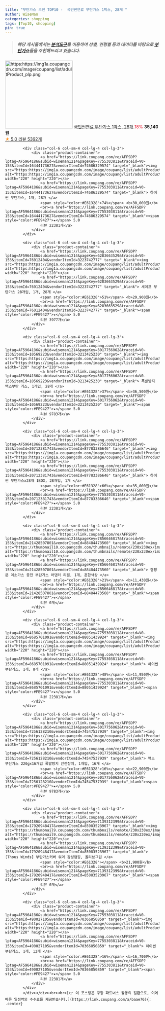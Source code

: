 ```yaml
---
title: "부탄가스 추천 TOP10 -  국민썬연료 부탄가스 1박스, 28개 "
author: WiseMan
categories: shopping
tags: [Top10, shopping]
pin: true
---
```


> ##### 해당 게시물에서는 [**분석도구**](https://itemscout.io/)를 이용하여 **성별**, **연령별** 등의 데이터를 바탕으로 [**부탄가스**](https://link.coupang.com/a/baae76)들을 추천해드리고 있습니다.
<div class="container"><div class="row">
            <div class="col-6 col-sm-4 col-lg-4 col-lg-3">
                <div class="product-container">
                    <a href="https://link.coupang.com/re/AFFSDP?lptag=AF5964186&subid=wiseman1214&pageKey=6872244508&traceid=V0-153&itemId=328133234&vendorItemId=83264245692" target="_blank"><img src="https:https://img1a.coupangcdn.com/image/coupang/list/adultProduct_plp.png" alt="https:https://img1a.coupangcdn.com/image/coupang/list/adultProduct_plp.png" width="220" height="220"></a>
                    <a href="https://link.coupang.com/re/AFFSDP?lptag=AF5964186&subid=wiseman1214&pageKey=6872244508&traceid=V0-153&itemId=328133234&vendorItemId=83264245692" target="_blank"> 국민썬연료 부탄가스 1박스, 28개 </a>
                    <span style="color:#E61328">18%</span> <b>35,140원</b>
                    <br><a href="https://link.coupang.com/re/AFFSDP?lptag=AF5964186&subid=wiseman1214&pageKey=6872244508&traceid=V0-153&itemId=328133234&vendorItemId=83264245692" target="_blank"><span style="color:#FE9427">★</span> 5.0
                    리뷰 5362개</a>
                </div>
            </div>
            
            <div class="col-6 col-sm-4 col-lg-4 col-lg-3">
                <div class="product-container">
                    <a href="https://link.coupang.com/re/AFFSDP?lptag=AF5964186&subid=wiseman1214&pageKey=7755303811&traceid=V0-153&itemId=16444173627&vendorItemId=74686329574" target="_blank"><img src="https:https://img1a.coupangcdn.com/image/coupang/list/adultProduct_plp.png" alt="https:https://img1a.coupangcdn.com/image/coupang/list/adultProduct_plp.png" width="220" height="220"></a>
                    <a href="https://link.coupang.com/re/AFFSDP?lptag=AF5964186&subid=wiseman1214&pageKey=7755303811&traceid=V0-153&itemId=16444173627&vendorItemId=74686329574" target="_blank"> 하이썬 부탄가스, 1개, 28개 </a>
                    <span style="color:#E61328">74%</span> <b>30,000원</b>
                    <br><a href="https://link.coupang.com/re/AFFSDP?lptag=AF5964186&subid=wiseman1214&pageKey=7755303811&traceid=V0-153&itemId=16444173627&vendorItemId=74686329574" target="_blank"><span style="color:#FE9427">★</span> 5.0
                    리뷰 22381개</a>
                </div>
            </div>
            
            <div class="col-6 col-sm-4 col-lg-4 col-lg-3">
                <div class="product-container">
                    <a href="https://link.coupang.com/re/AFFSDP?lptag=AF5964186&subid=wiseman1214&pageKey=6283663529&traceid=V0-153&itemId=76012404&vendorItemId=3223742777" target="_blank"><img src="https:https://img1a.coupangcdn.com/image/coupang/list/adultProduct_plp.png" alt="https:https://img1a.coupangcdn.com/image/coupang/list/adultProduct_plp.png" width="220" height="220"></a>
                    <a href="https://link.coupang.com/re/AFFSDP?lptag=AF5964186&subid=wiseman1214&pageKey=6283663529&traceid=V0-153&itemId=76012404&vendorItemId=3223742777" target="_blank"> 세이프 부탄가스 28개입, 1개, 28개 </a>
                    <span style="color:#E61328">51%</span> <b>29,900원</b>
                    <br><a href="https://link.coupang.com/re/AFFSDP?lptag=AF5964186&subid=wiseman1214&pageKey=6283663529&traceid=V0-153&itemId=76012404&vendorItemId=3223742777" target="_blank"><span style="color:#FE9427">★</span> 5.0
                    리뷰 3977개</a>
                </div>
            </div>
            
            <div class="col-6 col-sm-4 col-lg-4 col-lg-3">
                <div class="product-container">
                    <a href="https://link.coupang.com/re/AFFSDP?lptag=AF5964186&subid=wiseman1214&pageKey=5017756062&traceid=V0-153&itemId=10569223&vendorItemId=3213425230" target="_blank"><img src="https:https://img1a.coupangcdn.com/image/coupang/list/adultProduct_plp.png" alt="https:https://img1a.coupangcdn.com/image/coupang/list/adultProduct_plp.png" width="220" height="220"></a>
                    <a href="https://link.coupang.com/re/AFFSDP?lptag=AF5964186&subid=wiseman1214&pageKey=5017756062&traceid=V0-153&itemId=10569223&vendorItemId=3213425230" target="_blank"> 폭발방지 맥스부탄 가스, 1개입, 28개 </a>
                    <span style="color:#E61328">37%</span> <b>36,500원</b>
                    <br><a href="https://link.coupang.com/re/AFFSDP?lptag=AF5964186&subid=wiseman1214&pageKey=5017756062&traceid=V0-153&itemId=10569223&vendorItemId=3213425230" target="_blank"><span style="color:#FE9427">★</span> 5.0
                    리뷰 9783개</a>
                </div>
            </div>
            
            <div class="col-6 col-sm-4 col-lg-4 col-lg-3">
                <div class="product-container">
                    <a href="https://link.coupang.com/re/AFFSDP?lptag=AF5964186&subid=wiseman1214&pageKey=7755303811&traceid=V0-153&itemId=20712381743&vendorItemId=87783386646" target="_blank"><img src="https:https://img1a.coupangcdn.com/image/coupang/list/adultProduct_plp.png" alt="https:https://img1a.coupangcdn.com/image/coupang/list/adultProduct_plp.png" width="220" height="220"></a>
                    <a href="https://link.coupang.com/re/AFFSDP?lptag=AF5964186&subid=wiseman1214&pageKey=7755303811&traceid=V0-153&itemId=20712381743&vendorItemId=87783386646" target="_blank"> 하이썬 부탄가스x28개 1BOX, 28개입, 1개 </a>
                    <span style="color:#E61328">66%</span> <b>35,000원</b>
                    <br><a href="https://link.coupang.com/re/AFFSDP?lptag=AF5964186&subid=wiseman1214&pageKey=7755303811&traceid=V0-153&itemId=20712381743&vendorItemId=87783386646" target="_blank"><span style="color:#FE9427">★</span> 5.0
                    리뷰 22381개</a>
                </div>
            </div>
            
            <div class="col-6 col-sm-4 col-lg-4 col-lg-3">
                <div class="product-container">
                    <a href="https://link.coupang.com/re/AFFSDP?lptag=AF5964186&subid=wiseman1214&pageKey=7856646817&traceid=V0-153&itemId=21428507801&vendorItemId=88484473560" target="_blank"><img src="https://thumbnail10.coupangcdn.com/thumbnails/remote/230x230ex/image/vendor_inventory/c65e/1499a5cbedac3232057ccea520e66400f56932d11651d48cbe9d54dc9ab7.jpg" alt="https://thumbnail10.coupangcdn.com/thumbnails/remote/230x230ex/image/vendor_inventory/c65e/1499a5cbedac3232057ccea520e66400f56932d11651d48cbe9d54dc9ab7.jpg" width="220" height="220"></a>
                    <a href="https://link.coupang.com/re/AFFSDP?lptag=AF5964186&subid=wiseman1214&pageKey=7856646817&traceid=V0-153&itemId=21428507801&vendorItemId=88484473560" target="_blank"> 캠핑문 이소가스 충전 부탄가스 어댑터 리필, 1개, 혼합색상 </a>
                    <span style="color:#E61328">21%</span> <b>11,430원</b>
                    <br><a href="https://link.coupang.com/re/AFFSDP?lptag=AF5964186&subid=wiseman1214&pageKey=7856646817&traceid=V0-153&itemId=21428507801&vendorItemId=88484473560" target="_blank"><span style="color:#FE9427">★</span> 
                    리뷰 0개</a>
                </div>
            </div>
            
            <div class="col-6 col-sm-4 col-lg-4 col-lg-3">
                <div class="product-container">
                    <a href="https://link.coupang.com/re/AFFSDP?lptag=AF5964186&subid=wiseman1214&pageKey=7755303811&traceid=V0-153&itemId=8685701091&vendorItemId=88051439924" target="_blank"><img src="https:https://img1a.coupangcdn.com/image/coupang/list/adultProduct_plp.png" alt="https:https://img1a.coupangcdn.com/image/coupang/list/adultProduct_plp.png" width="220" height="220"></a>
                    <a href="https://link.coupang.com/re/AFFSDP?lptag=AF5964186&subid=wiseman1214&pageKey=7755303811&traceid=V0-153&itemId=8685701091&vendorItemId=88051439924" target="_blank"> 하이썬 부탄가스, 1개, 8개 </a>
                    <span style="color:#E61328">48%</span> <b>11,950원</b>
                    <br><a href="https://link.coupang.com/re/AFFSDP?lptag=AF5964186&subid=wiseman1214&pageKey=7755303811&traceid=V0-153&itemId=8685701091&vendorItemId=88051439924" target="_blank"><span style="color:#FE9427">★</span> 5.0
                    리뷰 22381개</a>
                </div>
            </div>
            
            <div class="col-6 col-sm-4 col-lg-4 col-lg-3">
                <div class="product-container">
                    <a href="https://link.coupang.com/re/AFFSDP?lptag=AF5964186&subid=wiseman1214&pageKey=5017756062&traceid=V0-153&itemId=7256128210&vendorItemId=74547537939" target="_blank"><img src="https:https://img1a.coupangcdn.com/image/coupang/list/adultProduct_plp.png" alt="https:https://img1a.coupangcdn.com/image/coupang/list/adultProduct_plp.png" width="220" height="220"></a>
                    <a href="https://link.coupang.com/re/AFFSDP?lptag=AF5964186&subid=wiseman1214&pageKey=5017756062&traceid=V0-153&itemId=7256128210&vendorItemId=74547537939" target="_blank"> 맥스 부탄가스 220gx16개입 폭발방지 안전장치, 1개입, 16개 </a>
                    <span style="color:#E61328">16%</span> <b>22,900원</b>
                    <br><a href="https://link.coupang.com/re/AFFSDP?lptag=AF5964186&subid=wiseman1214&pageKey=5017756062&traceid=V0-153&itemId=7256128210&vendorItemId=74547537939" target="_blank"><span style="color:#FE9427">★</span> 5.0
                    리뷰 9783개</a>
                </div>
            </div>
            
            <div class="col-6 col-sm-4 col-lg-4 col-lg-3">
                <div class="product-container">
                    <a href="https://link.coupang.com/re/AFFSDP?lptag=AF5964186&subid=wiseman1214&pageKey=7139312399&traceid=V0-153&itemId=17920948417&vendorItemId=85083523967" target="_blank"><img src="https://thumbnail9.coupangcdn.com/thumbnails/remote/230x230ex/image/vendor_inventory/6d55/5e4723f99d31f173106141b6fe4e02a8536a80a7a6928ab909c8c3dae3ce.jpg" alt="https://thumbnail9.coupangcdn.com/thumbnails/remote/230x230ex/image/vendor_inventory/6d55/5e4723f99d31f173106141b6fe4e02a8536a80a7a6928ab909c8c3dae3ce.jpg" width="220" height="220"></a>
                    <a href="https://link.coupang.com/re/AFFSDP?lptag=AF5964186&subid=wiseman1214&pageKey=7139312399&traceid=V0-153&itemId=17920948417&vendorItemId=85083523967" target="_blank"> [Thous Winds] 부탄가스커버 워머 감성캠핑, 올리브그린 </a>
                    <span style="color:#E61328"></span> <b>21,900원</b>
                    <br><a href="https://link.coupang.com/re/AFFSDP?lptag=AF5964186&subid=wiseman1214&pageKey=7139312399&traceid=V0-153&itemId=17920948417&vendorItemId=85083523967" target="_blank"><span style="color:#FE9427">★</span> 
                    리뷰 0개</a>
                </div>
            </div>
            
            <div class="col-6 col-sm-4 col-lg-4 col-lg-3">
                <div class="product-container">
                    <a href="https://link.coupang.com/re/AFFSDP?lptag=AF5964186&subid=wiseman1214&pageKey=7755303811&traceid=V0-153&itemId=490027105&vendorItemId=70366850859" target="_blank"><img src="https:https://img1a.coupangcdn.com/image/coupang/list/adultProduct_plp.png" alt="https:https://img1a.coupangcdn.com/image/coupang/list/adultProduct_plp.png" width="220" height="220"></a>
                    <a href="https://link.coupang.com/re/AFFSDP?lptag=AF5964186&subid=wiseman1214&pageKey=7755303811&traceid=V0-153&itemId=490027105&vendorItemId=70366850859" target="_blank"> 하이썬 부탄가스, 1개, 12개 </a>
                    <span style="color:#E61328">16%</span> <b>16,700원</b>
                    <br><a href="https://link.coupang.com/re/AFFSDP?lptag=AF5964186&subid=wiseman1214&pageKey=7755303811&traceid=V0-153&itemId=490027105&vendorItemId=70366850859" target="_blank"><span style="color:#FE9427">★</span> 5.0
                    리뷰 22381개</a>
                </div>
            </div>
            </div></div><br><br>[👉 이 포스팅은 쿠팡 파트너스 활동의 일환으로, 이에 따른 일정액의 수수료를 제공받습니다.](https://link.coupang.com/a/baae76){: .center}